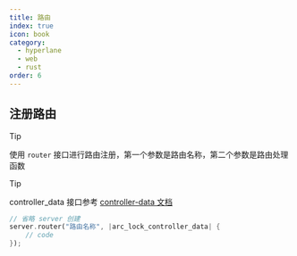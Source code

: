 ```yaml
---
title: 路由
index: true
icon: book
category:
  - hyperlane
  - web
  - rust
order: 6
---
```


## 注册路由

> [!tip]
> 使用 `router` 接口进行路由注册，第一个参数是路由名称，第二个参数是路由处理函数

> [!tip]
> controller_data 接口参考 [controller-data 文档](./controller-data.md)

```rust
// 省略 server 创建
server.router("路由名称", |arc_lock_controller_data| {
    // code
});
```

<Bottom />
